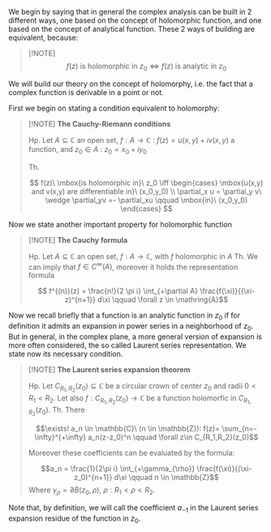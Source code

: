 
We begin by saying that in general the complex analysis can be built in 2 different ways, one based on the concept of holomorphic function, and one based on the concept of analytical function.
These 2 ways of building are equivalent, because:

>[!NOTE] $$ f(z)\ \mbox{is holomorphic in}\ z_0 \iff f(z)\ \mbox{is analytic in}\ z_0 $$

We will build our theory on the concept of holomorphy, i.e. the fact that a complex function is derivable in a point or not.

First we begin on stating a condition equivalent to holomorphy:

>[!NOTE] **The Cauchy-Riemann conditions**
>
>Hp. Let $A \subseteq \mathbb{C}$ an open set, $f:A \to \mathbb{C}\ :\ f(z) = u(x,y) + i v(x,y)$ a function, and $z_0 \in A\ :\ z_0=x_0+iy_0$
>
>Th. 
>
>$$ f(z)\ \mbox{is holomorphic in}\ z_0 \iff 
\begin{cases}
\mbox{u(x,y) and v(x,y) are differentiable in}\ (x_0,y_0) \\
\partial_x u = \partial_y v\  \wedge \partial_yv  =- \partial_xu \qquad \mbox{in}\ (x_0,y_0)
\end{cases} $$

Now we state another important property for holomorphic function

> [!NOTE] **The Cauchy formula**
> 
> Hp. Let $A \subseteq \mathbb{C}$ an open set, $f:A \to \mathbb{C}$, with $f$ holomorphic in $A$
> Th. We can imply that $f \in C^{\infty}(A)$, moreover it holds the representation formula
>
> $$ f^{(n)}(z) = \frac{n!}{2 \pi i} \int_{+\partial A} \frac{f(\xi)}{(\xi-z)^{n+1}} d\xi \qquad \forall z \in \mathring{A}$$

Now we recall briefly that a function is an analytic function in $z_0$ if for definition it admits an expansion in power series in a neighborhood of $z_0$.
But in general, in the complex plane, a more general version of expansion is more often considered, the so called Laurent series representation.
We state now its necessary condition.

> [!NOTE] **The Laurent series expansion theorem**
>
> Hp. Let $C_{R_1,R_2}(z_0) \subseteq \mathbb{C}$ be a circular crown of center $z_0$ and radii $0<R_1<R_2$. Let also $f:C_{R_1,R_2}(z_0) \to \mathbb{C}$ be a function holomorfic in $C_{R_1,R_2}(z_0)$.
> Th. There 
> 
> $$\exists! a_n \in \mathbb{C}\ (n \in \mathbb{Z}): f(z)= \sum_{n=-\infty}^{+\infty} a_n(z-z_0)^n \qquad \forall z\in C_{R_1,R_2}(z_0)$$
>  
> Moreover these coefficients can be evaluated by the formula:
> 
> $$a_n = \frac{1}{2\pi i} \int_{+\gamma_{\rho}} \frac{f(\xi)}{(\xi-z_0)^{n+1}} d\xi \qquad n \in \mathbb{Z}$$
> Where $\gamma_{\rho} = \partial B(z_0, \rho), \ \rho: R_1<\rho<R_2$.

Note that, by definition, we will call the coefficient $a_{-1}$ in the Laurent series expansion residue of the function in $z_0$. 

